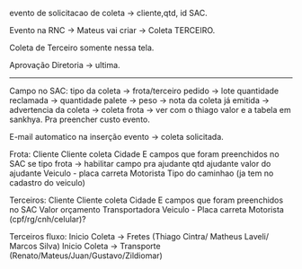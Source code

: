 evento de solicitacao de coleta → cliente,qtd, id SAC.

Evento na RNC → Mateus vai criar → Coleta TERCEIRO.

Coleta de Terceiro somente nessa tela.

Aprovação Diretoria → ultima.

---
Campo no SAC:
tipo da coleta → frota/terceiro
pedido → lote
quantidade reclamada →
quantidade palete → 
peso →
nota da coleta já emitida →
advertencia da coleta → 
coleta frota → ver com o thiago valor e a tabela em sankhya. Pra preencher custo evento.

E-mail automatico na inserção evento → coleta solicitada.


Frota:
Cliente
Cliente coleta
Cidade
E campos que foram preenchidos no SAC
se tipo frota → habilitar campo pra ajudante
qtd ajudante
valor do ajudante
Veiculo - placa carreta
Motorista
Tipo do caminhao (ja tem no cadastro do veiculo)


Terceiros:
Cliente
Cliente coleta
Cidade
E campos que foram preenchidos no SAC
Valor orçamento
Transportadora
Veiculo - Placa carreta
Motorista (cpf/rg/cnh/celular)?

Terceiros fluxo:
Inicio Coleta → Fretes (Thiago Cintra/ Matheus Laveli/ Marcos Silva)
Inicio Coleta → Transporte (Renato/Mateus/Juan/Gustavo/Zildiomar)

